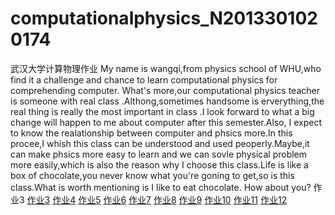 # computationalphysics_N2013301020174
武汉大学计算物理作业
My name is wangqi,from physics school of WHU,who find it a challenge and chance to learn computational physics for comprehending computer.
What's more,our computational physics teacher is someone with real class .Althong,sometimes handsome is erverything,the real thing is really
the most important in class .I look forward to what a big change will happen to me about computer after this semester.Also, I expect to know 
the realationship between computer and phsics more.In this procee,I whish this class can be understood and used peoperly.Maybe,it can make
phsics more easy to learn and we can sovle physical problem more easily,which is also the reason why I choose this class.Life is like a box
of chocolate,you never know what you're goning to get,so is this class.What is worth mentioning is I like to eat chocolate.
How about you?
作业3
[作业3](https://github.com/waqi1/-3/blob/master/newWQ%201.py)
[作业4](https://github.com/waqi1/4.1/blob/master/README.md)
[作业5](https://www.zybuluo.com/waqi/note/337829)
[作业6](https://www.zybuluo.com/waqi/note/341277)
[作业7](https://www.zybuluo.com/waqi/note/329238)
[作业8](https://www.zybuluo.com/waqi/note/350344)
[作业9](https://www.zybuluo.com/waqi/note/365126)
[作业10](https://www.zybuluo.com/waqi/note/368641)
[作业11](https://www.zybuluo.com/waqi/note/378248)
[作业12](https://www.zybuluo.com/waqi/note/383561)
